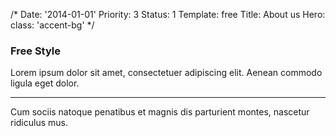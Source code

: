 /*
Date: '2014-01-01'
Priority: 3
Status: 1
Template: free
Title: About us
Hero:
  class: 'accent-bg'
*/
<h3>Free Style</h3>
<p>Lorem ipsum dolor sit amet, consectetuer adipiscing elit. Aenean commodo  ligula eget dolor.</p>
<hr>
<p>Cum sociis natoque penatibus et magnis dis parturient montes, nascetur ridiculus mus.</p>